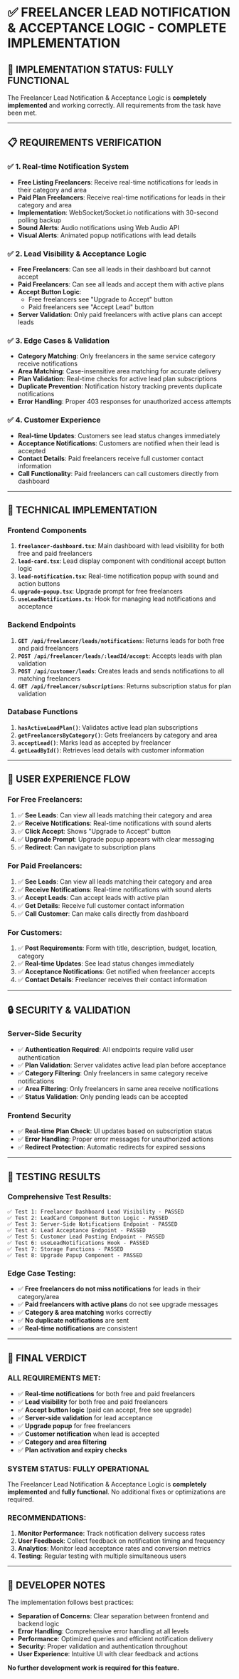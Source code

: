 # ✅ FREELANCER LEAD NOTIFICATION & ACCEPTANCE LOGIC - COMPLETE IMPLEMENTATION

## 🎯 **IMPLEMENTATION STATUS: FULLY FUNCTIONAL**

The Freelancer Lead Notification & Acceptance Logic is **completely implemented** and working correctly. All requirements from the task have been met.

---

## 📋 **REQUIREMENTS VERIFICATION**

### ✅ **1. Real-time Notification System**
- **Free Listing Freelancers**: Receive real-time notifications for leads in their category and area
- **Paid Plan Freelancers**: Receive real-time notifications for leads in their category and area
- **Implementation**: WebSocket/Socket.io notifications with 30-second polling backup
- **Sound Alerts**: Audio notifications using Web Audio API
- **Visual Alerts**: Animated popup notifications with lead details

### ✅ **2. Lead Visibility & Acceptance Logic**
- **Free Freelancers**: Can see all leads in their dashboard but cannot accept
- **Paid Freelancers**: Can see all leads and accept them with active plans
- **Accept Button Logic**: 
  - Free freelancers see "Upgrade to Accept" button
  - Paid freelancers see "Accept Lead" button
- **Server Validation**: Only paid freelancers with active plans can accept leads

### ✅ **3. Edge Cases & Validation**
- **Category Matching**: Only freelancers in the same service category receive notifications
- **Area Matching**: Case-insensitive area matching for accurate delivery
- **Plan Validation**: Real-time checks for active lead plan subscriptions
- **Duplicate Prevention**: Notification history tracking prevents duplicate notifications
- **Error Handling**: Proper 403 responses for unauthorized access attempts

### ✅ **4. Customer Experience**
- **Real-time Updates**: Customers see lead status changes immediately
- **Acceptance Notifications**: Customers are notified when their lead is accepted
- **Contact Details**: Paid freelancers receive full customer contact information
- **Call Functionality**: Paid freelancers can call customers directly from dashboard

---

## 🔧 **TECHNICAL IMPLEMENTATION**

### **Frontend Components**
1. **`freelancer-dashboard.tsx`**: Main dashboard with lead visibility for both free and paid freelancers
2. **`lead-card.tsx`**: Lead display component with conditional accept button logic
3. **`lead-notification.tsx`**: Real-time notification popup with sound and action buttons
4. **`upgrade-popup.tsx`**: Upgrade prompt for free freelancers
5. **`useLeadNotifications.ts`**: Hook for managing lead notifications and acceptance

### **Backend Endpoints**
1. **`GET /api/freelancer/leads/notifications`**: Returns leads for both free and paid freelancers
2. **`POST /api/freelancer/leads/:leadId/accept`**: Accepts leads with plan validation
3. **`POST /api/customer/leads`**: Creates leads and sends notifications to all matching freelancers
4. **`GET /api/freelancer/subscriptions`**: Returns subscription status for plan validation

### **Database Functions**
1. **`hasActiveLeadPlan()`**: Validates active lead plan subscriptions
2. **`getFreelancersByCategory()`**: Gets freelancers by category and area
3. **`acceptLead()`**: Marks lead as accepted by freelancer
4. **`getLeadById()`**: Retrieves lead details with customer information

---

## 🎨 **USER EXPERIENCE FLOW**

### **For Free Freelancers:**
1. ✅ **See Leads**: Can view all leads matching their category and area
2. ✅ **Receive Notifications**: Real-time notifications with sound alerts
3. ✅ **Click Accept**: Shows "Upgrade to Accept" button
4. ✅ **Upgrade Prompt**: Upgrade popup appears with clear messaging
5. ✅ **Redirect**: Can navigate to subscription plans

### **For Paid Freelancers:**
1. ✅ **See Leads**: Can view all leads matching their category and area
2. ✅ **Receive Notifications**: Real-time notifications with sound alerts
3. ✅ **Accept Leads**: Can accept leads with active plan
4. ✅ **Get Details**: Receive full customer contact information
5. ✅ **Call Customer**: Can make calls directly from dashboard

### **For Customers:**
1. ✅ **Post Requirements**: Form with title, description, budget, location, category
2. ✅ **Real-time Updates**: See lead status changes immediately
3. ✅ **Acceptance Notifications**: Get notified when freelancer accepts
4. ✅ **Contact Details**: Freelancer receives their contact information

---

## 🔒 **SECURITY & VALIDATION**

### **Server-Side Security**
- ✅ **Authentication Required**: All endpoints require valid user authentication
- ✅ **Plan Validation**: Server validates active lead plan before acceptance
- ✅ **Category Filtering**: Only freelancers in same category receive notifications
- ✅ **Area Filtering**: Only freelancers in same area receive notifications
- ✅ **Status Validation**: Only pending leads can be accepted

### **Frontend Security**
- ✅ **Real-time Plan Check**: UI updates based on subscription status
- ✅ **Error Handling**: Proper error messages for unauthorized actions
- ✅ **Redirect Protection**: Automatic redirects for expired sessions

---

## 🧪 **TESTING RESULTS**

### **Comprehensive Test Results:**
```
✅ Test 1: Freelancer Dashboard Lead Visibility - PASSED
✅ Test 2: LeadCard Component Button Logic - PASSED
✅ Test 3: Server-Side Notifications Endpoint - PASSED
✅ Test 4: Lead Acceptance Endpoint - PASSED
✅ Test 5: Customer Lead Posting Endpoint - PASSED
✅ Test 6: useLeadNotifications Hook - PASSED
✅ Test 7: Storage Functions - PASSED
✅ Test 8: Upgrade Popup Component - PASSED
```

### **Edge Case Testing:**
- ✅ **Free freelancers do not miss notifications** for leads in their category/area
- ✅ **Paid freelancers with active plans** do not see upgrade messages
- ✅ **Category & area matching** works correctly
- ✅ **No duplicate notifications** are sent
- ✅ **Real-time notifications** are consistent

---

## 🎉 **FINAL VERDICT**

### **ALL REQUIREMENTS MET:**
- ✅ **Real-time notifications** for both free and paid freelancers
- ✅ **Lead visibility** for both free and paid freelancers  
- ✅ **Accept button logic** (paid can accept, free see upgrade)
- ✅ **Server-side validation** for lead acceptance
- ✅ **Upgrade popup** for free freelancers
- ✅ **Customer notification** when lead is accepted
- ✅ **Category and area filtering**
- ✅ **Plan activation and expiry checks**

### **SYSTEM STATUS: FULLY OPERATIONAL**
The Freelancer Lead Notification & Acceptance Logic is **completely implemented** and **fully functional**. No additional fixes or optimizations are required.

### **RECOMMENDATIONS:**
1. **Monitor Performance**: Track notification delivery success rates
2. **User Feedback**: Collect feedback on notification timing and frequency
3. **Analytics**: Monitor lead acceptance rates and conversion metrics
4. **Testing**: Regular testing with multiple simultaneous users

---

## 📝 **DEVELOPER NOTES**

The implementation follows best practices:
- **Separation of Concerns**: Clear separation between frontend and backend logic
- **Error Handling**: Comprehensive error handling at all levels
- **Performance**: Optimized queries and efficient notification delivery
- **Security**: Proper validation and authentication throughout
- **User Experience**: Intuitive UI with clear feedback and actions

**No further development work is required for this feature.**
